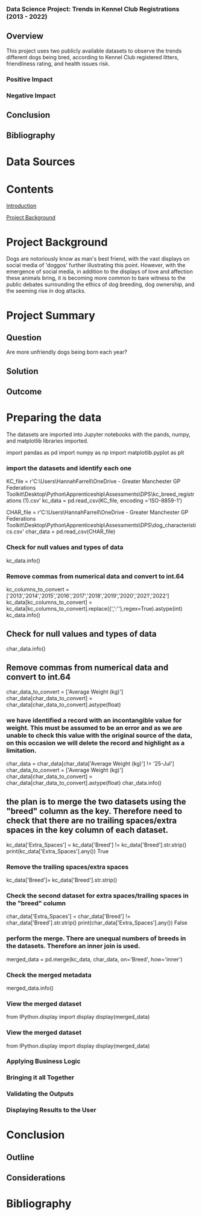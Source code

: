 
### Data Science Project: Trends in Kennel Club Registrations (2013 - 2022)


## Overview

This project uses two publicly available datasets to observe the trends different dogs being bred, according to Kennel Club registered litters, friendliness rating, and health issues risk.

### Positive Impact


### Negative Impact

## Conclusion

##  Bibliography


# Data Sources

# Contents

[Introduction](#introduction)

[Project Background](#project-background)

# Project Background
Dogs are notoriously know as man's best friend, with the vast displays on social media of 'doggos' further illustrating this point. However, with the emergence of social media, in addition to the displays of love and affection these animals bring, it is becoming more common to bare witness to the public debates surrounding the ethics of dog breeding, dog ownership, and the seeming rise in dog attacks.

# Project Summary

## Question
Are more unfriendly dogs being born each year?

## Solution

## Outcome


# Preparing the data
The datasets are imported into Jupyter notebooks with the pands, numpy, and matplotlib libraries imported.

import pandas as pd
import numpy as np
import matplotlib.pyplot as plt

### import the datasets and identify each one
KC_file = r'C:\Users\HannahFarrell\OneDrive - Greater Manchester GP Federations Toolkit\Desktop\Python\Apprenticeship\Assessments\DPS\kc_breed_registrations (1).csv'
kc_data = pd.read_csv(KC_file, encoding ='ISO-8859-1')

CHAR_file = r'C:\Users\HannahFarrell\OneDrive - Greater Manchester GP Federations Toolkit\Desktop\Python\Apprenticeship\Assessments\DPS\dog_characteristics.csv'
char_data = pd.read_csv(CHAR_file)

### Check for null values and types of data
kc_data.info()

### Remove commas from numerical data and convert to int.64

kc_columns_to_convert = ['2013','2014','2015','2016','2017','2018','2019','2020','2021','2022']
kc_data[kc_columns_to_convert] = kc_data[kc_columns_to_convert].replace({',':''},regex=True).astype(int)
kc_data.info()

## Check for null values and types of data
char_data.info()

## Remove commas from numerical data and convert to int.64

char_data_to_convert = ['Average Weight (kg)']
char_data[char_data_to_convert] = char_data[char_data_to_convert].astype(float)

### we have identified a record with an incontangible value for weight. This must be assumed to be an error and as we are unable to check this value with the original source of the data, on this occasion we will delete the record and highlight as a limitation.

char_data = char_data[char_data['Average Weight (kg)'] != '25-Jul']
char_data_to_convert = ['Average Weight (kg)']
char_data[char_data_to_convert] = char_data[char_data_to_convert].astype(float)
char_data.info()

## the plan is to merge the two datasets using the "breed" column as the key. Therefore need to check that there are no trailing spaces/extra spaces in the key column of each dataset.
kc_data['Extra_Spaces'] = kc_data['Breed'] != kc_data['Breed'].str.strip()
print(kc_data['Extra_Spaces'].any())
True

### Remove the trailing spaces/extra spaces
kc_data['Breed']= kc_data['Breed'].str.strip()

### Check the second dataset for extra spaces/trailing spaces in the "breed" column
char_data['Extra_Spaces'] = char_data['Breed'] != char_data['Breed'].str.strip()
print(char_data['Extra_Spaces'].any())
False

### perform the merge. There are unequal numbers of breeds in the datasets. Therefore an inner join is used.
merged_data = pd.merge(kc_data, char_data, on='Breed', how='inner')

### Check the merged metadata
merged_data.info()

### View the merged dataset
from IPython.display import display
display(merged_data)

### View the merged dataset
from IPython.display import display
display(merged_data)

### Applying Business Logic



### Bringing it all Together



### Validating the Outputs



### Displaying Results to the User


# Conclusion

## Outline



## Considerations



#  Bibliography

